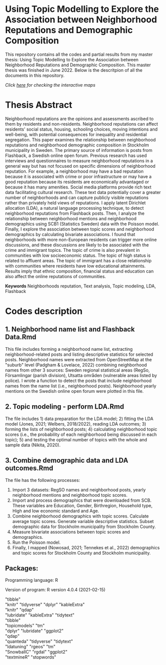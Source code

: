# Using Topic Modelling to Explore the Association between Neighborhood Reputations and Demographic Composition
This repository contains all the codes and partial results from my master thesis: Using Topic Modelling to Explore the Association between Neighborhood Reputations and Demographic Composition. This master thesis was finished in June 2022. Below is the descritpion of all the documents in this repository.

*Click [here](https://github.com/lijunpeng66/master_thesis_neighborhood_online_reputation/tree/interactive_maps) for checking the interactive maps*

# Thesis Abstract 
Neighborhood reputations are the opinions and assessments ascribed to them by residents and non-residents. Neighborhood reputations can affect residents' social status, housing, schooling choices, moving intentions and well-being, with potential consequences for inequality and residential segregation. This paper examines the relationship between neighborhood reputations and neighborhood demographic composition in Stockholm municipality in Sweden. The primary source of information is posts from Flashback, a Swedish online open forum. Previous research has used interviews and questionnaires to measure neighborhood reputations in a general way but has not focused on specific dimensions of neighborhood reputation. For example, a neighborhood may have a bad reputation because it is associated with crime or poor infrastructure or may have a good reputation because its residents are economically advantaged or because it has many amenities. Social media platforms provide rich text data facilitating cultural research. These text data potentially cover a greater number of neighborhoods and can capture publicly visible reputations rather than privately held views of reputations. I apply latent Dirichlet allocation (LDA), a natural language processing technique, to detect neighborhood reputations from Flashback posts. Then, I analyze the relationship between neighborhood mentions and neighborhood demographics using SCB1 (Statistics Sweden) data with the Poisson model. Finally, I explore the association between topic scores and neighborhood demographics by calculating bivariate associations. I found that neighborhoods with more non-European residents can trigger more online discussions, and these discussions are likely to be associated with the crime and immigrant topics. The topic of crime is also prevalent in communities with low socioeconomic status. The topic of high status is related to affluent areas. The topic of immigrant has a close relationship with communities where residents have low educational attainments. Results imply that ethnic composition, financial status and education can also affect the online reputations of communities.

**Keywords** Neighborhoods reputation, Text analysis, Topic modeling, LDA, Flashback

# Codes description

## 1. Neighborhood name list and Flashback Data.Rmd
This file includes forming a neighborhood name list, extracting neighborhood-related posts and listing descriptive statistics for selected posts. Neighborhood names were extracted from OpenStreetMap at the "suburb" level (Padgham & Lovelace, 2022) combining neighborhood names from other 3 sources: Sweden regional statistical areas (RegSo, Församlingar (parish division), Utsatta områden (vulnerable areas listed by police). I wrote a function to detect the posts that include neighborhood names from the name list (i.e., neighborhood posts). Neighborhood yearly mentions on the Swedish online open forum were plotted in this file.

## 2. Topic modeling - perform LDA.Rmd
The file includes 1) data preparation for the LDA model; 2) fitting the LDA model (Jones, 2021; Welbers, 2018/2022), reading LDA outcomes; 3) forming the lists of neighborhood posts; 4) calculating neighborhood topic scores (i.e., the probability of each neighborhood being discussed in each topic); 5) and testing the optimal number of topics with the whole and sample data (Nikita, 2020).

## 3. Combine demographic data and LDA outcomes.Rmd
The file has the following processes:
1.	Import 3 datasets: RegSO names and neighborhood posts, yearly neighborhood mentions and neighborhood topic scores.
2.	Import and process demographics that were downloaded from SCB. These variables are Education, Gender, Birthregion, Household type, High and low economic standard and Age.
3.	Combine neighborhood demographics with topic scores. Calculate average topic scores. Generate variable descriptive statistics. Subset demographic data for Stockholm municipality from Stockholm County.
4.	Measure bivariate associations between topic scores and demographics.
5.	Run the Poisson model.
6.	Finally, I mapped (Nowosad, 2021; Tennekes et al., 2022) demographics and topic scores for Stockholm County and Stockholm municipality.

## Packages: 
Programming language: R

Version of program: R version 4.0.4 (2021-02-15)

"tibble"	
"knitr"	
"tidyverse"
"dplyr"	
"kableExtra"	
"knitr"
"qdap"	
"lubridate"	
"kableExtra"
"tidytext"	
"tibble"	
"topicmodels"
"tm"	
"dplyr"	
"lubridate"
"ggplot2"	
"qdap"	
"quanteda"
"tidyverse"
"tidytext"	
"ldatuning"
"rgeos"	
"tm"	
"SnowballC"
"rgdal"	
"ggplot2"	
"textmineR"
"stopwords"
